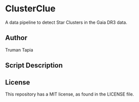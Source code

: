# ClusterClue
A data pipeline to detect Star Clusters in the Gaia DR3 data. 

## Author
Truman Tapia

## Script Description


## License
This repository has a MIT license, as found in the LICENSE file. 
